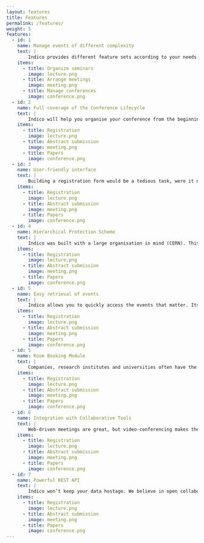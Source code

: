 ```yaml
---
layout: features
title: Features
permalink: /features/
weight: 5
features:
  - id: 1
    name: Manage events of different complexity
    text: |
        Indico provides different feature sets according to your needs. You will never need to bring with that USB flash drive ever again, or email yourself PPT files. Your participants will be able to easily find what is going on in your organization and access presentation materials from anywhere.
    items:
      - title: Organize seminars
        image: lecture.png
      - title: Arrange meetings
        image: meeting.png
      - title: Manage conferences
        image: conference.png
  - id: 2
    name: Full coverage of the Conference Lifecycle
    text: |
        Indico will help you organise your conference from the beginning. From registration and abstract submission to the final papers, conference materials are stored within the system and made available to participants from the event web page. We've got it all covered, even participant badges!
    items:
      - title: Registration
        image: lecture.png
      - title: Abstract submission
        image: meeting.png
      - title: Papers
        image: conference.png
  - id: 3
    name: User-friendly interface
    text: |
        Building a registration form would be a tedious task, were it not for Indico's WYSIWYG form designer. Timetables can be easily managed using a powerful "drag and drop" interface. Rich text? Mathematical formulae? We have them! We are constantly trying to make Indico simpler to use and more user-friendly
    items:
      - title: Registration
        image: lecture.png
      - title: Abstract submission
        image: meeting.png
      - title: Papers
        image: conference.png
  - id: 4
    name: Hierarchical Protection Scheme
    text: |
        Indico was built with a large organisation in mind (CERN). This is why events are organised using a hierarchy of categories and protection of resources can be defined at several granularity levels. From small schools to large enterprises, Indico is the intuitive solution for organised and secure event storage.
    items:
      - title: Registration
        image: lecture.png
      - title: Abstract submission
        image: meeting.png
      - title: Papers
        image: conference.png
  - id: 5
    name: Easy retrieval of events
    text: |
        Indico allows you to quickly access the events that matter. Its "User Dashboard" tool will save you a lot of time. Quickly have a look at the events that are happening this week, or search for a specific keyword.
    items:
      - title: Registration
        image: lecture.png
      - title: Abstract submission
        image: meeting.png
      - title: Papers
        image: conference.png
  - id: 5
    name: Room Booking Module
    text: |
        Companies, research institutes and universities often have the need to manage their rooms and keep track of their usage. Indico provides a flexible room booking module that allows for the delegation of room management capabilities, approval of bookings, management of audiovisual equipment and many other things, always in a transparent and intuitive way.
    items:
      - title: Registration
        image: lecture.png
      - title: Abstract submission
        image: meeting.png
      - title: Papers
        image: conference.png
  - id: 6
    name: Integration with Collaborative Tools
    text: |
        Web-driven meetings are great, but video-conferencing makes them even more productive. Indico seamlessly integrates with Vidyo, allowing participants to connect with a single click. There is also built-in support for Jabber/XMPP chat rooms that can be associated to events.
    items:
      - title: Registration
        image: lecture.png
      - title: Abstract submission
        image: meeting.png
      - title: Papers
        image: conference.png
  - id: 7
    name: Powerful REST API
    text: |
        Indico won’t keep your data hostage. We believe in open collaborative platforms, and this is why we provide a simple and powerful REST API that allows for easy retrieval of information. The API is in constant expansion. You can also export your event data from your favorite scheduling/calendaring app, through iCal feeds.
    items:
      - title: Registration
        image: lecture.png
      - title: Abstract submission
        image: meeting.png
      - title: Papers
        image: conference.png
---
```

